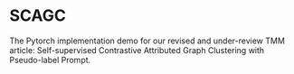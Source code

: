 # SCAGC
The Pytorch implementation demo for our revised and under-review TMM article: Self-supervised Contrastive Attributed Graph Clustering with Pseudo-label Prompt.
